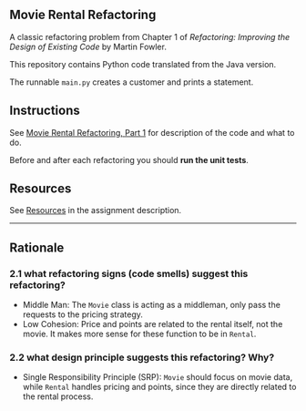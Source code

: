 ## Movie Rental Refactoring

A classic refactoring problem from Chapter 1 of
_Refactoring: Improving the Design of Existing Code_ by Martin Fowler.  

This repository contains Python code translated from the Java version.

The runnable `main.py` creates a customer and prints a statement.


## Instructions

See [Movie Rental Refactoring, Part 1](https://cpske.github.io/ISP/assignment/movierental/movierental-part1) for description of the code and what to do.

Before and after each refactoring you should **run the unit tests**.

## Resources

See [Resources](https://cpske.github.io/ISP/assignment/movierental/movierental-part1#resources) in the assignment description.

---
## Rationale

### 2.1 what refactoring signs (code smells) suggest this refactoring?
- Middle Man: The `Movie` class is acting as a middleman, only pass the requests to the pricing strategy.
- Low Cohesion: Price and points are related to the rental itself, not the movie. It makes more sense for these function to be in `Rental`.

### 2.2 what design principle suggests this refactoring? Why?
- Single Responsibility Principle (SRP): `Movie` should focus on movie data, while `Rental` handles pricing and points, since they are directly related to the rental process.